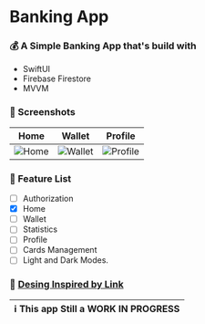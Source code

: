 # Banking App

### 💰 A Simple Banking App that's build with 
- SwiftUI 
- Firebase Firestore
- MVVM

### 📱 Screenshots  
| Home | Wallet | Profile | 
|------|--------|---------|
|![Home](https://github.com/shawaf/SwiftUI-BankingApp/assets/6817107/6bed40db-cea5-4834-8b20-ccd516e2875a) |![Wallet](https://github.com/shawaf/SwiftUI-BankingApp/assets/6817107/87655d33-e240-442e-af72-01421852dfcf) | ![Profile](https://github.com/shawaf/SwiftUI-BankingApp/assets/6817107/fdcce931-2761-4065-93bf-b950fdd638b3) |



### 📝 Feature List 
- [ ] Authorization
- [X] Home
- [ ] Wallet
- [ ] Statistics
- [ ] Profile
- [ ] Cards Management
- [ ] Light and Dark Modes.

### 🎨 [Desing Inspired by Link](https://dribbble.com/shots/14828147-money-management?utm_source=Clipboard_Shot&utm_campaign=arcimaryam&utm_content=money%20management&utm_medium=Social_Share&utm_source=Clipboard_Shot&utm_campaign=arcimaryam&utm_content=money%20management&utm_medium=Social_Share)


|                                      :information_source: This app Still a WORK IN PROGRESS                                               |
|-------------------------------------------------------------------------------------------------------------------------------------------|
